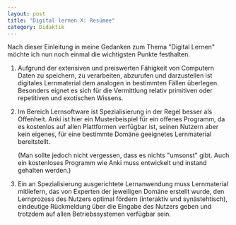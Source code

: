 ```yaml
---
layout: post
title: "Digital lernen X: Resümee"
category: Didaktik
---
```

Nach dieser Einleitung in meine Gedanken zum Thema "Digital Lernen" möchte ich nun noch einmal die wichtigsten Punkte festhalten.

1. Aufgrund der extensiven und preiswerten Fähigkeit von Computern Daten zu speichern, zu verarbeiten, abzurufen und darzustellen ist digitales Lernmaterial dem analogen in bestimmten Fällen überlegen. Besonders eignet es sich für die Vermittlung relativ primitiven oder repetitiven und exotischen Wissens.

2. Im Bereich Lernsoftware ist Spezialisierung in der Regel besser als Offenheit. Anki ist hier ein Musterbeispiel für ein offenes Programm, da es kostenlos auf allen Plattformen verfügbar ist, seinen Nutzern aber kein eigenes, für eine bestimmte Domäne geeignetes Lernmaterial bereitstellt.

    (Man sollte jedoch nicht vergessen, dass es nichts "umsonst" gibt. Auch ein kostenloses Programm wie Anki muss entwickelt und instand gehalten werden.)

3. Ein an Spezialisierung ausgerichtete Lernanwendung muss Lernmaterial mitliefern, das von Experten der jeweiligen Domäne erstellt wurde, den Lernprozess des Nutzers optimal fördern (interaktiv und synästehtisch), eindeutige Rückmeldung über die Eingabe des Nutzers geben und trotzdem auf allen Betriebssystemen verfügbar sein.
